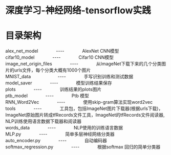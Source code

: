 # 深度学习-神经网络-tensorflow实践
# 目录架构
alex_net_model　　　　----　　　　AlexNet CNN模型<br>
cifar10_model　　　　----　　　　Cifar10 CNN模型<br>
image_net_origin_files　　　　----　　　　从ImageNet下载下来的几个分类图片的urls文件，每个分类大概有1000个图片<br>
MNIST_data　　　　　　----　　　　手写识别训练和测试数据<br>
model_saver　　　　----　　　　模型训练结果保存<br>
plots　　　　----　　　　训练结果的plots图片<br>
ptb_model　　　　----　　　　Ptb 模型<br>
RNN_Word2Vec　　　　----　　　　使用skip-gram算法实现word2vec<br>
tools　　　　----　　　　工具包，包括ImageNet图片下载器(根据urls下载)，ImageNet原始图片转成tfRecords文件工具，ImageNet的tfRecords文件阅读器, NLP训练使用语言数据下载器和阅读器<br>
words_data　　　　----　　　　NLP使用的训练语言数据<br>
MLP.py　　　　----　　　　简单多层神经网络分类器<br>
auto_encoder.py　　　　----　　　　自动编码器<br>
softmax_regression.py　　　　----　　　　根据softmax 回归的简单分类器<br>
